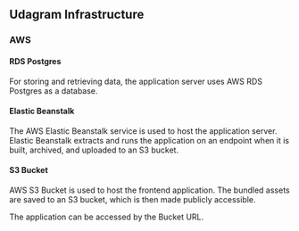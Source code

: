 ## Udagram Infrastructure

### AWS

#### RDS Postgres

For storing and retrieving data, the application server uses AWS RDS Postgres as a database.


#### Elastic Beanstalk

The AWS Elastic Beanstalk service is used to host the application server. Elastic Beanstalk extracts and runs the application on an endpoint when it is built, archived, and uploaded to an S3 bucket.


#### S3 Bucket

AWS S3 Bucket is used to host the frontend application. The bundled assets are saved to an S3 bucket, which is then made publicly accessible.

The application can be accessed by the Bucket URL.